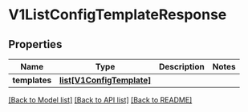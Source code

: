 # V1ListConfigTemplateResponse

## Properties
Name | Type | Description | Notes
------------ | ------------- | ------------- | -------------
**templates** | [**list[V1ConfigTemplate]**](V1ConfigTemplate.md) |  | 

[[Back to Model list]](../vela-client/README.md#documentation-for-models) [[Back to API list]](../vela-client/README.md#documentation-for-api-endpoints) [[Back to README]](../vela-client/README.md)

